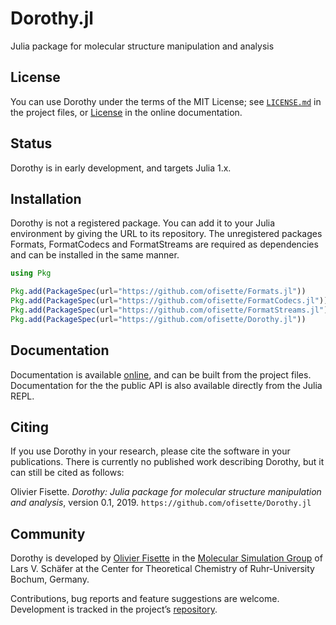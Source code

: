 # Dorothy.jl

Julia package for molecular structure manipulation and analysis

## License

You can use Dorothy under the terms of the MIT License; see
[`LICENSE.md`](https://github.com/ofisette/Dorothy.jl/blob/master/LICENSE.md) in
the project files, or [License](https://ofisette.github.io/Dorothy.jl/license/)
in the online documentation.

## Status

Dorothy is in early development, and targets Julia 1.x.

## Installation

Dorothy is not a registered package. You can add it to your Julia environment by
giving the URL to its repository. The unregistered packages Formats,
FormatCodecs and FormatStreams are required as dependencies and can be installed
in the same manner.

```julia
using Pkg

Pkg.add(PackageSpec(url="https://github.com/ofisette/Formats.jl"))
Pkg.add(PackageSpec(url="https://github.com/ofisette/FormatCodecs.jl"))
Pkg.add(PackageSpec(url="https://github.com/ofisette/FormatStreams.jl"))
Pkg.add(PackageSpec(url="https://github.com/ofisette/Dorothy.jl"))
```

## Documentation

Documentation is available [online](https://ofisette.github.io/Dorothy.jl/), and
can be built from the project files. Documentation for the the public API is
also available directly from the Julia REPL.

## Citing

If you use Dorothy in your research, please cite the software in your
publications. There is currently no published work describing Dorothy, but it
can still be cited as follows:

Olivier Fisette. *Dorothy: Julia package for molecular structure manipulation
and analysis*, version 0.1, 2019. `https://github.com/ofisette/Dorothy.jl`

## Community

Dorothy is developed by [Olivier Fisette](mailto:olivier.fisette@rub.de) in the
[Molecular Simulation Group](https://molecular-simulation.org/) of Lars V.
Schäfer at the Center for Theoretical Chemistry of Ruhr-University Bochum,
Germany.

Contributions, bug reports and feature suggestions are welcome. Development is
tracked in the project’s [repository](https://github.com/ofisette/Dorothy.jl).
